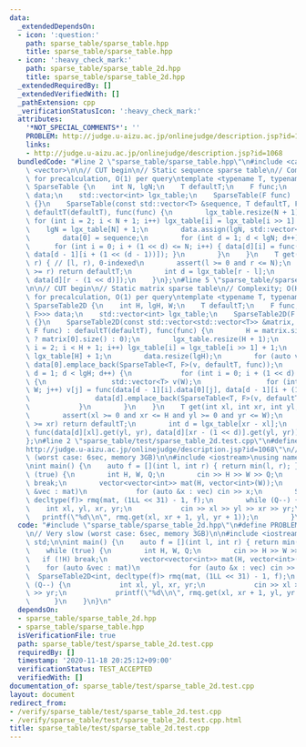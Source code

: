 ```yaml
---
data:
  _extendedDependsOn:
  - icon: ':question:'
    path: sparse_table/sparse_table.hpp
    title: sparse_table/sparse_table.hpp
  - icon: ':heavy_check_mark:'
    path: sparse_table/sparse_table_2d.hpp
    title: sparse_table/sparse_table_2d.hpp
  _extendedRequiredBy: []
  _extendedVerifiedWith: []
  _pathExtension: cpp
  _verificationStatusIcon: ':heavy_check_mark:'
  attributes:
    '*NOT_SPECIAL_COMMENTS*': ''
    PROBLEM: http://judge.u-aizu.ac.jp/onlinejudge/description.jsp?id=1068
    links:
    - http://judge.u-aizu.ac.jp/onlinejudge/description.jsp?id=1068
  bundledCode: "#line 2 \"sparse_table/sparse_table.hpp\"\n#include <cassert>\n#include\
    \ <vector>\n\n// CUT begin\n// Static sequence sparse table\n// Complexity: O(NlogN)\
    \ for precalculation, O(1) per query\ntemplate <typename T, typename F> struct\
    \ SparseTable {\n    int N, lgN;\n    T defaultT;\n    F func;\n    std::vector<std::vector<T>>\
    \ data;\n    std::vector<int> lgx_table;\n    SparseTable(F func) : func(func)\
    \ {}\n    SparseTable(const std::vector<T> &sequence, T defaultT, F func) : N(sequence.size()),\
    \ defaultT(defaultT), func(func) {\n        lgx_table.resize(N + 1);\n       \
    \ for (int i = 2; i < N + 1; i++) lgx_table[i] = lgx_table[i >> 1] + 1;\n    \
    \    lgN = lgx_table[N] + 1;\n        data.assign(lgN, std::vector<T>(N, defaultT));\n\
    \        data[0] = sequence;\n        for (int d = 1; d < lgN; d++) {\n      \
    \      for (int i = 0; i + (1 << d) <= N; i++) { data[d][i] = func(data[d - 1][i],\
    \ data[d - 1][i + (1 << (d - 1))]); }\n        }\n    }\n    T get(int l, int\
    \ r) { // [l, r), 0-indexed\n        assert(l >= 0 and r <= N);\n        if (l\
    \ >= r) return defaultT;\n        int d = lgx_table[r - l];\n        return func(data[d][l],\
    \ data[d][r - (1 << d)]);\n    }\n};\n#line 5 \"sparse_table/sparse_table_2d.hpp\"\
    \n\n// CUT begin\n// Static matrix sparse table\n// Complexity; O(HWlogHlogW)\
    \ for precalculation, O(1) per query\ntemplate <typename T, typename F> struct\
    \ SparseTable2D {\n    int H, lgH, W;\n    T defaultT;\n    F func;\n    std::vector<std::vector<SparseTable<T,\
    \ F>>> data;\n    std::vector<int> lgx_table;\n    SparseTable2D(F func) : func(func)\
    \ {}\n    SparseTable2D(const std::vector<std::vector<T>> &matrix, T defaultT,\
    \ F func) : defaultT(defaultT), func(func) {\n        H = matrix.size(), W = (matrix.size()\
    \ ? matrix[0].size() : 0);\n        lgx_table.resize(H + 1);\n        for (int\
    \ i = 2; i < H + 1; i++) lgx_table[i] = lgx_table[i >> 1] + 1;\n        lgH =\
    \ lgx_table[H] + 1;\n        data.resize(lgH);\n        for (auto v : matrix)\
    \ data[0].emplace_back(SparseTable<T, F>(v, defaultT, func));\n        for (int\
    \ d = 1; d < lgH; d++) {\n            for (int i = 0; i + (1 << d) <= H; i++)\
    \ {\n                std::vector<T> v(W);\n                for (int j = 0; j <\
    \ W; j++) v[j] = func(data[d - 1][i].data[0][j], data[d - 1][i + (1 << (d - 1))].data[0][j]);\n\
    \                data[d].emplace_back(SparseTable<T, F>(v, defaultT, func));\n\
    \            }\n        }\n    }\n    T get(int xl, int xr, int yl, int yr) {\n\
    \        assert(xl >= 0 and xr <= H and yl >= 0 and yr <= W);\n        if (xl\
    \ >= xr) return defaultT;\n        int d = lgx_table[xr - xl];\n        return\
    \ func(data[d][xl].get(yl, yr), data[d][xr - (1 << d)].get(yl, yr));\n    }\n\
    };\n#line 2 \"sparse_table/test/sparse_table_2d.test.cpp\"\n#define PROBLEM \"\
    http://judge.u-aizu.ac.jp/onlinejudge/description.jsp?id=1068\"\n// Very slow\
    \ (worst case: 6sec, memory 3GB)\n\n#include <iostream>\nusing namespace std;\n\
    \nint main() {\n    auto f = [](int l, int r) { return min(l, r); };\n    while\
    \ (true) {\n        int H, W, Q;\n        cin >> H >> W >> Q;\n        if (!H)\
    \ break;\n        vector<vector<int>> mat(H, vector<int>(W));\n        for (auto\
    \ &vec : mat)\n            for (auto &x : vec) cin >> x;\n        SparseTable2D<int,\
    \ decltype(f)> rmq(mat, (1LL << 31) - 1, f);\n        while (Q--) {\n        \
    \    int xl, yl, xr, yr;\n            cin >> xl >> yl >> xr >> yr;\n         \
    \   printf(\"%d\\n\", rmq.get(xl, xr + 1, yl, yr + 1));\n        }\n    }\n}\n"
  code: "#include \"sparse_table/sparse_table_2d.hpp\"\n#define PROBLEM \"http://judge.u-aizu.ac.jp/onlinejudge/description.jsp?id=1068\"\
    \n// Very slow (worst case: 6sec, memory 3GB)\n\n#include <iostream>\nusing namespace\
    \ std;\n\nint main() {\n    auto f = [](int l, int r) { return min(l, r); };\n\
    \    while (true) {\n        int H, W, Q;\n        cin >> H >> W >> Q;\n     \
    \   if (!H) break;\n        vector<vector<int>> mat(H, vector<int>(W));\n    \
    \    for (auto &vec : mat)\n            for (auto &x : vec) cin >> x;\n      \
    \  SparseTable2D<int, decltype(f)> rmq(mat, (1LL << 31) - 1, f);\n        while\
    \ (Q--) {\n            int xl, yl, xr, yr;\n            cin >> xl >> yl >> xr\
    \ >> yr;\n            printf(\"%d\\n\", rmq.get(xl, xr + 1, yl, yr + 1));\n  \
    \      }\n    }\n}\n"
  dependsOn:
  - sparse_table/sparse_table_2d.hpp
  - sparse_table/sparse_table.hpp
  isVerificationFile: true
  path: sparse_table/test/sparse_table_2d.test.cpp
  requiredBy: []
  timestamp: '2020-11-18 20:25:12+09:00'
  verificationStatus: TEST_ACCEPTED
  verifiedWith: []
documentation_of: sparse_table/test/sparse_table_2d.test.cpp
layout: document
redirect_from:
- /verify/sparse_table/test/sparse_table_2d.test.cpp
- /verify/sparse_table/test/sparse_table_2d.test.cpp.html
title: sparse_table/test/sparse_table_2d.test.cpp
---
```

